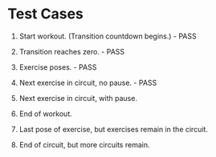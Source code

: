 # Test Cases

01. Start workout. (Transition countdown begins.) - PASS
02. Transition reaches zero. - PASS
03. Exercise poses. - PASS
04. Next exercise in circuit, no pause. - PASS
05. Next exercise in circuit, with pause.

02. End of workout.
05. Last pose of exercise, but exercises remain in the circuit.
06. End of circuit, but more circuits remain.